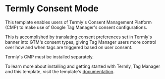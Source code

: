 # Termly Consent Mode

This template enables users of Termly's Consent Management Platform (CMP) to make use of Google Tag Manager's consent configurations. 

This is accomplished by translating consent preferences set in Termly's banner into GTM's consent types, giving Tag Manager users more control over how and when tags are triggered based on user consent.

Termly's CMP must be installed separately.

To learn more about installing and getting started with Termly, Tag Manager and this template, visit the template's [documentation](https://help.termly.io/support/solutions/articles/69000800593).